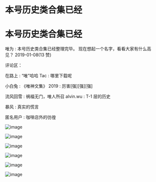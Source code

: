 # 本号历史类合集已经

# 本号历史类合集已经

唯为 : 本号历史类合集已经整理完毕。 现在想起一个名字，看看大家有什么高见？ 2019-01-08(13 赞)

评论区：

在路上 : “唯”哈哈 Tac : 哪里下载呢

小白兔 : 《唯神文集》 2019 : 厉害[强][强][强]

流风回雪 : 祸福无门，唯人所召 alvin.wu : T-1 层的历史

暴风 : 真实的慌言

匿名用户 : 咖啡店外的彷徨

![image](img/Image_0961.png)

![image](img/Image_0971.png)

![image](img/Image_0981.png)

![image](img/Image_0991.png)

![image](img/Image_1001.png)

![image](img/Image_1011.png)